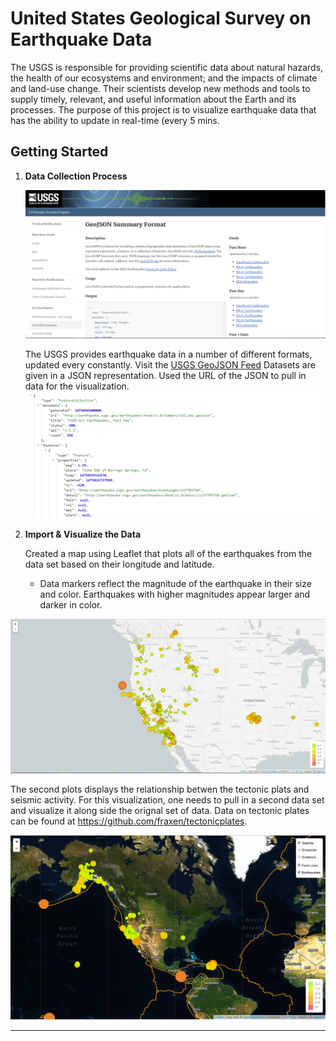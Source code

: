 #  United States Geological Survey on Earthquake Data
The USGS is responsible for providing scientific data about natural hazards, the health of our ecosystems and environment; and the impacts of climate and land-use change. Their scientists develop new methods and tools to supply timely, relevant, and useful information about the Earth and its processes. The purpose of this project is to visualize earthquake data that has the ability to update in real-time (every 5 mins. 

## Getting Started
1. **Data Collection Process**

   ![3-Data](Images/3-Data.png)

   The USGS provides earthquake data in a number of different formats, updated every constantly. Visit the [USGS GeoJSON Feed](http://earthquake.usgs.gov/earthquakes/feed/v1.0/geojson.php)  Datasets are given in a JSON representation. Used the URL of the JSON to pull in data for the visualization.
   ![4-JSON](Images/4-JSON.png)

2. **Import & Visualize the Data**

   Created a map using Leaflet that plots all of the earthquakes from the data set based on their longitude and latitude.

   * Data markers reflect the magnitude of the earthquake in their size and color. Earthquakes with higher magnitudes appear larger and darker in color.
  
  ![2-BasicMap](Images/2-BasicMap.png)
  
The second plots displays the relationship betwen the tectonic plats and seismic activity. For this visualization, one needs to pull in a second data set and visualize it along side the orignal set of data. Data on tectonic plates can be found at <https://github.com/fraxen/tectonicplates>.
  
  ![5-Advanced](Images/5-Advanced.png)

- - -
